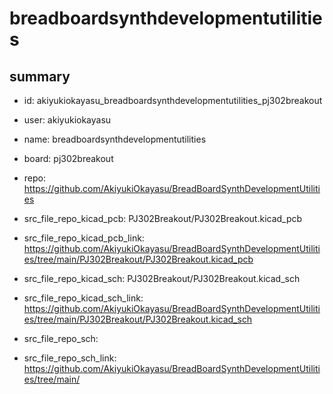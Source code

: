 # breadboardsynthdevelopmentutilities
 
## summary 
* id: akiyukiokayasu_breadboardsynthdevelopmentutilities_pj302breakout
* user: akiyukiokayasu
* name: breadboardsynthdevelopmentutilities
* board: pj302breakout
* repo: https://github.com/AkiyukiOkayasu/BreadBoardSynthDevelopmentUtilities
* src_file_repo_kicad_pcb: PJ302Breakout/PJ302Breakout.kicad_pcb
* src_file_repo_kicad_pcb_link: https://github.com/AkiyukiOkayasu/BreadBoardSynthDevelopmentUtilities/tree/main/PJ302Breakout/PJ302Breakout.kicad_pcb
* src_file_repo_kicad_sch: PJ302Breakout/PJ302Breakout.kicad_sch
* src_file_repo_kicad_sch_link: https://github.com/AkiyukiOkayasu/BreadBoardSynthDevelopmentUtilities/tree/main/PJ302Breakout/PJ302Breakout.kicad_sch

* src_file_repo_sch: 
* src_file_repo_sch_link: https://github.com/AkiyukiOkayasu/BreadBoardSynthDevelopmentUtilities/tree/main/




